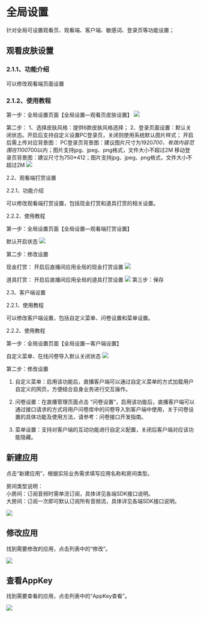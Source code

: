 # 全局设置

针对全局可设置观看页、观看端、客户端、敏感词、登录页等功能设置；

## 观看皮肤设置

### 2.1.1、功能介绍

可以修改观看端页面设置

### 2.1.2、使用教程

第一步：全局设置页面【全局设置—观看页皮肤设置】
![](https://github.com/jdcloudcom/cn/blob/cn-Real-Time-Communication/image/Real-Time-Communicat/%E5%BA%94%E7%94%A8%E7%AE%A1%E7%90%86-1.png)

第二步：
1、选择皮肤风格：提供6款皮肤风格选择；
2、登录页面设置：默认关闭状态。开启后支持自定义设置PC登录页，关闭则使用系统默认图片样式；
开启后需上传对应背景图：
PC登录页背景图：建议图片尺寸为1920*700，有效内容范围在1100*700以内；图片支持jpg、jpeg、png格式，文件大小不超过2M
移动登录页背景图：建议尺寸为750*412；图片支持jpg、jpeg、png格式，文件大小不超过2M
![](https://github.com/jdcloudcom/cn/blob/cn-Real-Time-Communication/image/Real-Time-Communicat/%E5%BA%94%E7%94%A8%E7%AE%A1%E7%90%86-1.png)

2.2、观看端打赏设置

2.2.1、功能介绍

可以修改观看端打赏设置，包括现金打赏和道具打赏的相关设置。

2.2.2、使用教程

第一步：全局设置页面【全局设置—观看端打赏设置】

默认开启状态
![](https://github.com/jdcloudcom/cn/blob/cn-Real-Time-Communication/image/Real-Time-Communicat/%E5%BA%94%E7%94%A8%E7%AE%A1%E7%90%86-1.png)

第二步：修改设置

现金打赏： 开启后直播间应用全局的现金打赏设置
![](https://github.com/jdcloudcom/cn/blob/cn-Real-Time-Communication/image/Real-Time-Communicat/%E5%BA%94%E7%94%A8%E7%AE%A1%E7%90%86-1.png)

道具打赏： 开启后直播间应用全局的道具打赏设置
![](https://github.com/jdcloudcom/cn/blob/cn-Real-Time-Communication/image/Real-Time-Communicat/%E5%BA%94%E7%94%A8%E7%AE%A1%E7%90%86-1.png)
第三步：保存

2.3、客户端设置

2.2.1、使用教程

可以修改客户端设置，包括自定义菜单、问卷设置和菜单设置。

2.2.2、使用教程

第一步：全局设置页面【全局设置—客户端设置】

自定义菜单、在线问卷导入默认关闭状态
![](https://github.com/jdcloudcom/cn/blob/cn-Real-Time-Communication/image/Real-Time-Communicat/%E5%BA%94%E7%94%A8%E7%AE%A1%E7%90%86-1.png)

第二步：修改设置

1) 自定义菜单：启用该功能后，直播客户端可以通过自定义菜单的方式加载用户自定义的网页，方便结合自身业务进行交互操作。

2) 问卷设置：在直播管理页面点击 “问卷设置”，启用该功能后，直播客户端可以通过接口请求的方式将用户问卷库中的问卷导入到客户端中使用，关于问卷设置的具体功能及使用方法，请参考：问卷接口开发指南。

3) 菜单设置：支持对客户端的互动功能进行自定义配置，关闭后客户端对应该功能隐藏。



























## 新建应用

点击“新建应用”，根据实际业务需求填写应用名称和房间类型。

房间类型说明：    
小房间：订阅音频时需单流订阅，具体详见各端SDK接口说明。  
大房间：订阅一次即可默认订阅所有音频流，具体详见各端SDK接口说明。

![](https://github.com/jdcloudcom/cn/blob/cn-Real-Time-Communication/image/Real-Time-Communicat/%E5%BA%94%E7%94%A8%E7%AE%A1%E7%90%86-2.png)






## 修改应用

找到需要修改的应用，点击列表中的“修改”。

![](https://github.com/jdcloudcom/cn/blob/cn-Real-Time-Communication/image/Real-Time-Communicat/%E5%BA%94%E7%94%A8%E7%AE%A1%E7%90%86-3.png)

## 查看AppKey

找到需要查看的应用，点击列表中的“AppKey查看”。

![](https://github.com/jdcloudcom/cn/blob/cn-Real-Time-Communication/image/Real-Time-Communicat/%E5%BA%94%E7%94%A8%E7%AE%A1%E7%90%86-4.png)






